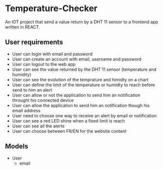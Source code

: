 # Temperature-Checker
An IOT project that send a value return by a DHT 11 sensor to a frontend app written in REACT.

## User requirements
<ul>
  <li>User can login with email and password</li>
  <li>User can create an account with email, username and password</li>
  <li>User can logout to the web app</li>
  <li>User can see the value returned by the DHT 11 sensor (temperature and humidity)</li>
  <li>User can see the evolution of the temprature and himidty on a chart</li>
  <li>User can define the limit of the temperature or humidty to reach before send to him an alert</li>
  <li>User can allow or not the application to send him an notification throught his connected device</li>
  <li>User can allow the application to send him an notification though his email address</li>
  <li>User need to choose one way to receive an alert by email or notification</li>
  <li>User can see a red LED shine when a fixed limit is reach</li>
  <li>User can see all the alerts</li>
  <li>User can choose between FR/EN for the website content</li>
</ul>

## Models
- User
  - email
